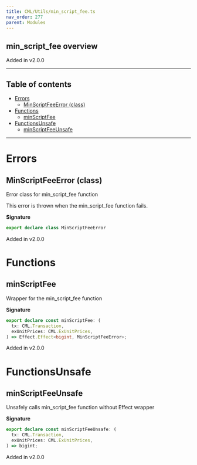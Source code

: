 ```yaml
---
title: CML/Utils/min_script_fee.ts
nav_order: 277
parent: Modules
---
```


## min_script_fee overview

Added in v2.0.0

---

<h2 class="text-delta">Table of contents</h2>

- [Errors](#errors)
  - [MinScriptFeeError (class)](#minscriptfeeerror-class)
- [Functions](#functions)
  - [minScriptFee](#minscriptfee)
- [FunctionsUnsafe](#functionsunsafe)
  - [minScriptFeeUnsafe](#minscriptfeeunsafe)

---

# Errors

## MinScriptFeeError (class)

Error class for min_script_fee function

This error is thrown when the min_script_fee function fails.

**Signature**

```ts
export declare class MinScriptFeeError
```

Added in v2.0.0

# Functions

## minScriptFee

Wrapper for the min_script_fee function

**Signature**

```ts
export declare const minScriptFee: (
  tx: CML.Transaction,
  exUnitPrices: CML.ExUnitPrices,
) => Effect.Effect<bigint, MinScriptFeeError>;
```

Added in v2.0.0

# FunctionsUnsafe

## minScriptFeeUnsafe

Unsafely calls min_script_fee function without Effect wrapper

**Signature**

```ts
export declare const minScriptFeeUnsafe: (
  tx: CML.Transaction,
  exUnitPrices: CML.ExUnitPrices,
) => bigint;
```

Added in v2.0.0
